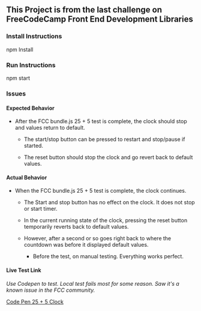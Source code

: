 ## This Project is from the last challenge on FreeCodeCamp Front End Development Libraries

### Install Instructions

npm Install

### Run Instructions

npm start

### Issues

#### Expected Behavior

- After the FCC bundle.js 25 + 5 test is complete, the clock should stop and values return to default.

  - The start/stop button can be pressed to restart and stop/pause if started.

  - The reset button should stop the clock and go revert back to default values.

#### Actual Behavior

- When the FCC bundle.js 25 + 5 test is complete, the clock continues.

  - The Start and stop button has no effect on the clock. It does not stop or start timer.

  - In the current running state of the clock, pressing the reset button temporarily reverts back to default values.
  - However, after a second or so goes right back to where the countdown was before it displayed default values.

    - Before the test, on manual testing. Everything works perfect.

#### Live Test Link

_Use Codepen to test. Local test fails most for some reason._
_Saw it's a known issue in the FCC community._

[Code Pen 25 + 5 Clock](https://codepen.io/shockwave08/pen/dyJjVXZ?editors=0011)
